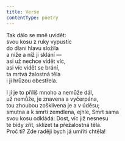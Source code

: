 ```yaml
---
title: Verše
contentType: poetry
---
```


<section>

Tak dálo se mně uvidět:  
svou kosu z ruky vypustíc  
do dlaní hlavu složila  
a níže a níž ji sklání —  
asi už nechce vidět víc,  
asi víc vidět se brání,  
ta mrtvá žalostná těla  
i ji hrůzou obestřela.

I jí je to příliš mnoho a nemůže dál,  
už nemůže, je znavena a vyčerpána,  
tou zhoubou zošklivena je a v úděsu;  
smutna a k smrti zemdlena, ejhle, Smrt sama  
svou kosu odkládá: Dost, víc již nesnesu  
té bídy zřít, sklízet ta přežalostná těla.  
Proč ti? Zde raději bych já umříti chtěla!

</section>
